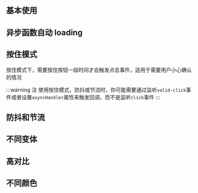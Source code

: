 ## 基本使用

<!-- @Code:basicUsage -->

## 异步函数自动 loading

<!-- @Code:autoLoading -->

## 按住模式

按住模式下，需要按住按钮一段时间才会触发点击事件，适用于需要用户小心确认的情况

<!-- @Code:holdOnMode -->

:::warning 注
使用按住模式，防抖或节流时，你可能需要通过监听`valid-click`事件或者设置`asyncHandler`属性来触发回调，而不是监听`click`事件
:::

## 防抖和节流

<!-- @Code:debounce -->

## 不同变体

<!-- @Code:differentVariants -->

## 高对比

<!-- @Code:highContrast -->

## 不同颜色

<!-- @Code:differentColors -->

<!-- @Code:_devWithIcons -->